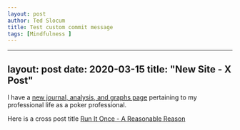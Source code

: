 ```yaml
---
layout: post
author: Ted Slocum
title: Test custom commit message
tags: [Mindfulness ]
---
```

---
layout: post
date: 2020-03-15
title: "New Site - X Post"
---

I have a [new journal, analysis, and graphs page](https://slvrsluger.com) pertaining to my professional life as a poker professional.

Here is a cross post title [Run It Once - A Reasonable Reason](https://slvrsluger.com/blog/)
